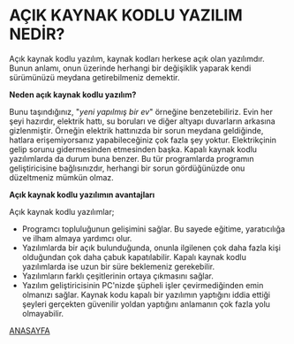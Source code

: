 # AÇIK KAYNAK KODLU YAZILIM NEDİR?

Açık kaynak kodlu yazılım, kaynak kodları herkese açık olan yazılımdır. Bunun anlamı, onun üzerinde herhangi bir değişiklik yaparak kendi sürümünüzü meydana getirebilmeniz demektir.

**Neden açık kaynak kodlu yazılım?**

Bunu taşındığınız, "*yeni yapılmış bir ev*" örneğine benzetebiliriz. Evin her şeyi hazırdır, elektrik hattı, su boruları ve diğer altyapı duvarların arkasına gizlenmiştir. Örneğin elektrik hattınızda bir sorun meydana geldiğinde, hatlara erişemiyorsanız yapabileceğiniz çok fazla şey yoktur. Elektrikçinin gelip sorunu gidermesinden etmesinden başka. Kapalı kaynak kodlu yazılımlarda da durum buna benzer. Bu tür programlarda programın geliştiricisine bağlısınızdır, herhangi bir sorun gördüğünüzde onu düzeltmeniz mümkün olmaz.

**Açık kaynak kodlu yazılımın avantajları**

Açık kaynak kodlu yazılımlar;
-   Programcı topluluğunun gelişimini sağlar. Bu sayede eğitime, yaratıcılığa ve ilham almaya yardımcı olur.
-   Yazılımlarda bir açık bulunduğunda, onunla ilgilenen çok daha fazla kişi olduğundan çok daha çabuk kapatılabilir. Kapalı kaynak kodlu yazılımlarda ise uzun bir süre beklemeniz gerekebilir.
-   Yazılımların farklı çeşitlerinin ortaya çıkmasını sağlar.
-   Yazılım geliştiricisinin PC'nizde şüpheli işler çevirmediğinden emin olmanızı sağlar. Kaynak kodu kapalı bir yazılımın yaptığını iddia ettiği şeyleri gerçekten güvenilir yoldan yaptığını anlamanın çok fazla yolu olmayabilir.


[ANASAYFA](Ubuntu-Php)
